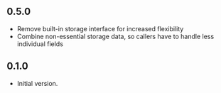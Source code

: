 ## 0.5.0

- Remove built-in storage interface for increased flexibility
- Combine non-essential storage data, so callers have to handle less individual fields

## 0.1.0

- Initial version.
